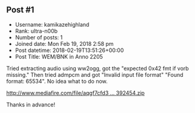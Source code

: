 ## Post #1
- Username: kamikazehighland
- Rank: ultra-n00b
- Number of posts: 1
- Joined date: Mon Feb 19, 2018 2:58 pm
- Post datetime: 2018-02-19T13:51:26+00:00
- Post Title: WEM/BNK in Anno 2205

Tried extracting audio using ww2ogg, got the "expected 0x42 fmt if vorb missing."  Then tried admpcm and got "Invalid input file format"  "Found format: 65534".  No idea what to do now.

[http://www.mediafire.com/file/aqgf7cfd3 ... 392454.zip](http://www.mediafire.com/file/aqgf7cfd39a7994/200392454.zip)

Thanks in advance!

